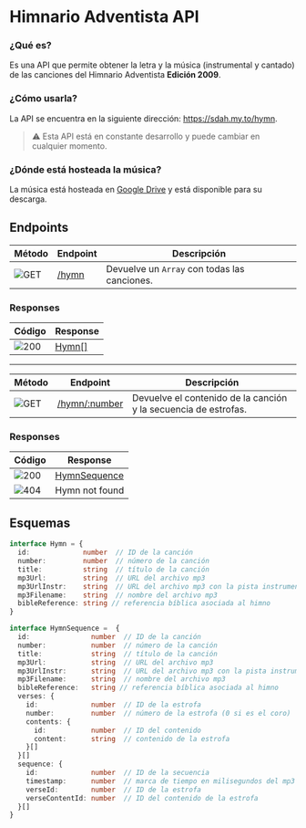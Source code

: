 # Himnario Adventista API

### ¿Qué es?

Es una API que permite obtener la letra y la música (instrumental y cantado) de las canciones del Himnario Adventista **Edición 2009**.

### ¿Cómo usarla?

La API se encuentra en la siguiente dirección: <https://sdah.my.to/hymn>.

> ⚠️ Esta API está en constante desarrollo y puede cambiar en cualquier momento.

### ¿Dónde está hosteada la música?

La música está hosteada en [Google Drive](https://drive.google.com/drive/folders/13Nvg5c6K7sR0gcOxYQk-BXoRkR82nzJV?usp=sharing) y está disponible para su descarga.

## Endpoints

| Método | Endpoint | Descripción |
| --- | --- | --- |
| ![GET](https://img.shields.io/badge/GET-0D96F6?style=for-the-badge) | [/hymn](https://sdah.my.to/hymn) | Devuelve un `Array` con todas las canciones. |

### Responses

| Código | Response |
| --- | --- |
| ![200](https://img.shields.io/badge/200-00C853?style=for-the-badge) | [Hymn[]](#esquemas) |

---

| Método | Endpoint | Descripción |
| --- | --- | --- |
| ![GET](https://img.shields.io/badge/GET-0D96F6?style=for-the-badge) | [/hymn/:number](https://sdah.my.to/hymn/1) | Devuelve el contenido de la canción y la secuencia de estrofas. |

### Responses

| Código | Response |
| --- | --- |
| ![200](https://img.shields.io/badge/200-00C853?style=for-the-badge) | [HymnSequence](#esquemas) |
| ![404](https://img.shields.io/badge/404-FF1744?style=for-the-badge) | Hymn not found |

## Esquemas

```typescript
interface Hymn = {
  id:             number  // ID de la canción
  number:         number  // número de la canción
  title:          string  // título de la canción
  mp3Url:         string  // URL del archivo mp3
  mp3UrlInstr:    string  // URL del archivo mp3 con la pista instrumental
  mp3Filename:    string  // nombre del archivo mp3
  bibleReference: string // referencia bíblica asociada al himno
}
```

```typescript
interface HymnSequence =  {
  id:               number  // ID de la canción
  number:           number  // número de la canción
  title:            string  // título de la canción
  mp3Url:           string  // URL del archivo mp3
  mp3UrlInstr:      string  // URL del archivo mp3 con la pista instrumental
  mp3Filename:      string  // nombre del archivo mp3
  bibleReference:   string // referencia bíblica asociada al himno
  verses: {
    id:             number  // ID de la estrofa
    number:         number  // número de la estrofa (0 si es el coro)
    contents: {
      id:           number  // ID del contenido
      content:      string  // contenido de la estrofa
    }[]
  }[]
  sequence: {
    id:             number  // ID de la secuencia
    timestamp:      number  // marca de tiempo en milisegundos del mp3
    verseId:        number  // ID de la estrofa
    verseContentId: number  // ID del contenido de la estrofa
  }[]
}
```
